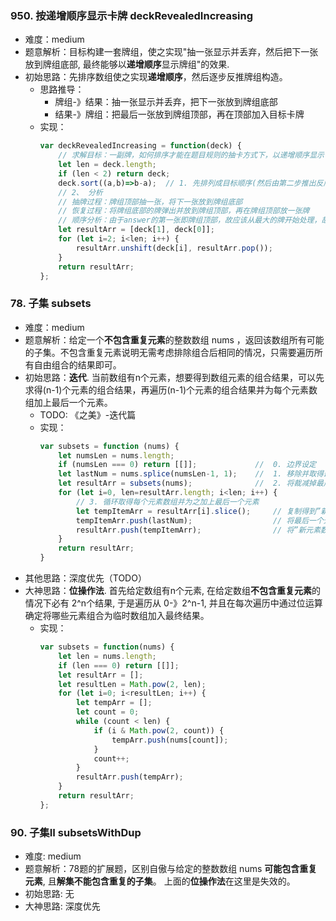 ### 950. 按递增顺序显示卡牌 deckRevealedIncreasing
- 难度：medium
- 题意解析：目标构建一套牌组，使之实现"抽一张显示并丢弃，然后把下一张放到牌组底部, 最终能够以**递增顺序**显示牌组"的效果.
- 初始思路：先排序数组使之实现**递增顺序**，然后逐步反推牌组构造。
    - 思路推导：
        - 牌组-》结果：抽一张显示并丢弃，把下一张放到牌组底部
        - 结果-》牌组：把最后一张放到牌组顶部，再在顶部加入目标卡牌
    - 实现：
        ``` js
        var deckRevealedIncreasing = function(deck) {
            // 求解目标：一副牌，如何排序才能在题目规则的抽卡方式下，以递增顺序显示卡牌牌组顺序
            let len = deck.length;
            if (len < 2) return deck;
            deck.sort((a,b)=>b-a);  // 1. 先排列成目标顺序(然后由第二步推出反序更好)
            // 2、 分析
            // 抽牌过程：牌组顶部抽一张，将下一张放到牌组底部
            // 恢复过程：将牌组底部的牌弹出并放到牌组顶部，再在牌组顶部放一张牌
            // 顺序分析：由于answer的第一张即牌组顶部，故应该从最大的牌开始处理，故牌组处理为反序
            let resultArr = [deck[1], deck[0]];
            for (let i=2; i<len; i++) {
                resultArr.unshift(deck[i], resultArr.pop());
            }
            return resultArr;
        };
        ```

### 78. 子集 subsets
- 难度：medium
- 题意解析：给定一个**不包含重复元素**的整数数组 nums ，返回该数组所有可能的子集。不包含重复元素说明无需考虑排除组合后相同的情况，只需要遍历所有自由组合的结果即可。
- 初始思路：**迭代**. 当前数组有n个元素，想要得到数组元素的组合结果，可以先求得(n-1)个元素的组合结果，再遍历(n-1)个元素的组合结果并为每个元素数组加上最后一个元素。
    - TODO: 《之美》-迭代篇
    - 实现：
        ``` js
        var subsets = function (nums) {
            let numsLen = nums.length;
            if (numsLen === 0) return [[]];             //  0. 边界设定
            let lastNum = nums.splice(numsLen-1, 1);    //  1. 移除并取得最后一位
            let resultArr = subsets(nums);              //  2. 将裁减掉最后一位的数组用于迭代
            for (let i=0, len=resultArr.length; i<len; i++) {
                // 3. 循环取得每个元素数组并为之加上最后一个元素
                let tempItemArr = resultArr[i].slice();     // 复制得到”新元素数组“
                tempItemArr.push(lastNum);                  // 将最后一个元素推入”新元素数组“
                resultArr.push(tempItemArr);                // 将”新元素数组“推入结果
            }
            return resultArr;
        }
        ```
- 其他思路：深度优先（TODO）
- 大神思路：**位操作法**. 首先给定数组有n个元素, 在给定数组**不包含重复元素**的情况下必有 2^n个结果, 于是遍历从 0-》2^n-1, 并且在每次遍历中通过位运算确定将哪些元素组合为临时数组加入最终结果。
    - 实现：
        ``` js
        var subsets = function(nums) {
            let len = nums.length;
            if (len === 0) return [[]];
            let resultArr = [];
            let resultLen = Math.pow(2, len);
            for (let i=0; i<resultLen; i++) {
                let tempArr = [];
                let count = 0;
                while (count < len) {
                    if (i & Math.pow(2, count)) {
                        tempArr.push(nums[count]);
                    }
                    count++;
                }
                resultArr.push(tempArr);
            }
            return resultArr;
        };
        ```

### 90. 子集II subsetsWithDup
- 难度: medium
- 题意解析：78题的扩展题，区别自傲与给定的整数数组 nums **可能包含重复元素**, 且**解集不能包含重复的子集**。 上面的**位操作法**在这里是失效的。
- 初始思路: 无
- 大神思路: 深度优先
